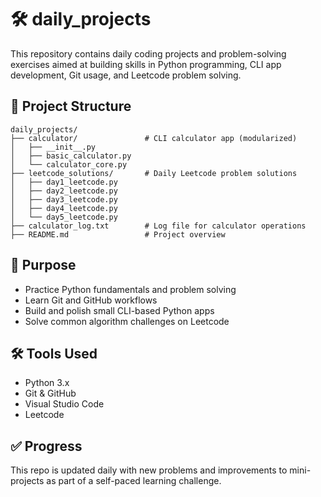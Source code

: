 # 🛠️ daily_projects

This repository contains daily coding projects and problem-solving exercises aimed at building skills in Python programming, CLI app development, Git usage, and Leetcode problem solving.

## 📁 Project Structure

```
daily_projects/
├── calculator/               # CLI calculator app (modularized)
│   ├── __init__.py
│   ├── basic_calculator.py
│   └── calculator_core.py
├── leetcode_solutions/       # Daily Leetcode problem solutions
│   ├── day1_leetcode.py
│   ├── day2_leetcode.py
│   ├── day3_leetcode.py
│   ├── day4_leetcode.py
│   └── day5_leetcode.py
├── calculator_log.txt        # Log file for calculator operations
├── README.md                 # Project overview
```

## 🧠 Purpose

- Practice Python fundamentals and problem solving
- Learn Git and GitHub workflows
- Build and polish small CLI-based Python apps
- Solve common algorithm challenges on Leetcode

## 🛠️ Tools Used

- Python 3.x
- Git & GitHub
- Visual Studio Code
- Leetcode

## ✅ Progress

This repo is updated daily with new problems and improvements to mini-projects as part of a self-paced learning challenge.